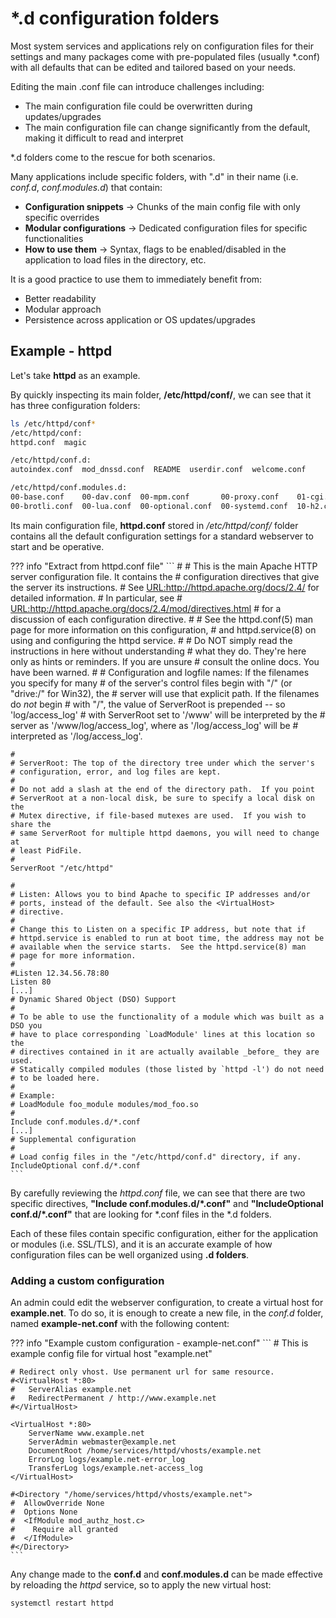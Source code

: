 # *.d configuration folders

Most system services and applications rely on configuration files for their settings and many packages come with pre-populated files (usually *.conf) with all defaults that can be edited and tailored based on your needs.

Editing the main .conf file can introduce challenges including:

- The main configuration file could be overwritten during updates/upgrades
- The main configuration file can change significantly from the default, making it difficult to read and interpret

*.d folders come to the rescue for both scenarios.

Many applications include specific folders, with ".d" in their name (i.e. *conf.d*, *conf.modules.d*) that contain:

- **Configuration snippets** -> Chunks of the main config file with only specific overrides
- **Modular configurations** -> Dedicated configuration files for specific functionalities
- **How to use them** -> Syntax, flags to be enabled/disabled in the application to load files in the directory, etc.

It is a good practice to use them to immediately benefit from:

- Better readability
- Modular approach
- Persistence across application or OS updates/upgrades

## Example - httpd

Let's take **httpd** as an example.

By quickly inspecting its main folder, **/etc/httpd/conf/**, we can see that it has three configuration folders:

```bash
ls /etc/httpd/conf*
/etc/httpd/conf:
httpd.conf  magic

/etc/httpd/conf.d:
autoindex.conf  mod_dnssd.conf  README  userdir.conf  welcome.conf

/etc/httpd/conf.modules.d:
00-base.conf    00-dav.conf  00-mpm.conf       00-proxy.conf    01-cgi.conf  10-mod_dnssd.conf  README
00-brotli.conf  00-lua.conf  00-optional.conf  00-systemd.conf  10-h2.conf   10-proxy_h2.conf
```

Its main configuration file, **httpd.conf** stored in */etc/httpd/conf/* folder contains all the default configuration settings for a standard webserver to start and be operative.

??? info "Extract from httpd.conf file"
    ```
    #
    # This is the main Apache HTTP server configuration file.  It contains the
    # configuration directives that give the server its instructions.
    # See <URL:http://httpd.apache.org/docs/2.4/> for detailed information.
    # In particular, see
    # <URL:http://httpd.apache.org/docs/2.4/mod/directives.html>
    # for a discussion of each configuration directive.
    #
    # See the httpd.conf(5) man page for more information on this configuration,
    # and httpd.service(8) on using and configuring the httpd service.
    #
    # Do NOT simply read the instructions in here without understanding
    # what they do.  They're here only as hints or reminders.  If you are unsure
    # consult the online docs. You have been warned.
    #
    # Configuration and logfile names: If the filenames you specify for many
    # of the server's control files begin with "/" (or "drive:/" for Win32), the
    # server will use that explicit path.  If the filenames do *not* begin
    # with "/", the value of ServerRoot is prepended -- so 'log/access_log'
    # with ServerRoot set to '/www' will be interpreted by the
    # server as '/www/log/access_log', where as '/log/access_log' will be
    # interpreted as '/log/access_log'.

    #
    # ServerRoot: The top of the directory tree under which the server's
    # configuration, error, and log files are kept.
    #
    # Do not add a slash at the end of the directory path.  If you point
    # ServerRoot at a non-local disk, be sure to specify a local disk on the
    # Mutex directive, if file-based mutexes are used.  If you wish to share the
    # same ServerRoot for multiple httpd daemons, you will need to change at
    # least PidFile.
    #
    ServerRoot "/etc/httpd"

    #
    # Listen: Allows you to bind Apache to specific IP addresses and/or
    # ports, instead of the default. See also the <VirtualHost>
    # directive.
    #
    # Change this to Listen on a specific IP address, but note that if
    # httpd.service is enabled to run at boot time, the address may not be
    # available when the service starts.  See the httpd.service(8) man
    # page for more information.
    #
    #Listen 12.34.56.78:80
    Listen 80
    [...]
    # Dynamic Shared Object (DSO) Support
    #
    # To be able to use the functionality of a module which was built as a DSO you
    # have to place corresponding `LoadModule' lines at this location so the
    # directives contained in it are actually available _before_ they are used.
    # Statically compiled modules (those listed by `httpd -l') do not need
    # to be loaded here.
    #
    # Example:
    # LoadModule foo_module modules/mod_foo.so
    #
    Include conf.modules.d/*.conf
    [...]
    # Supplemental configuration
    #
    # Load config files in the "/etc/httpd/conf.d" directory, if any.
    IncludeOptional conf.d/*.conf
    ```

By carefully reviewing the *httpd.conf* file, we can see that there are two specific directives, **"Include conf.modules.d/*.conf"** and **"IncludeOptional conf.d/*.conf"** that are looking for *.conf files in the *.d folders.

Each of these files contain specific configuration, either for the application or modules (i.e. SSL/TLS), and it is an accurate example of how configuration files can be well organized using **.d folders**.

### Adding a custom configuration

An admin could edit the webserver configuration, to create a virtual host for **example.net**.
To do so, it is enough to create a new file, in the *conf.d* folder, named **example-net.conf** with the following content:

??? info "Example custom configuration - example-net.conf"
    ```
    # This is example config file for virtual host "example.net"

    # Redirect only vhost. Use permanent url for same resource.
    #<VirtualHost *:80>
    #	ServerAlias example.net
    #	RedirectPermanent / http://www.example.net
    #</VirtualHost>

    <VirtualHost *:80>
    	ServerName www.example.net
    	ServerAdmin webmaster@example.net
    	DocumentRoot /home/services/httpd/vhosts/example.net
    	ErrorLog logs/example.net-error_log
    	TransferLog logs/example.net-access_log
    </VirtualHost>

    #<Directory "/home/services/httpd/vhosts/example.net">
    #  AllowOverride None
    #  Options None
    #  <IfModule mod_authz_host.c>
    #    Require all granted
    #  </IfModule>
    #</Directory>
    ```

Any change made to the **conf.d** and **conf.modules.d** can be made effective by reloading the *httpd* service, so to apply the new virtual host:

```bash
systemctl restart httpd
```
